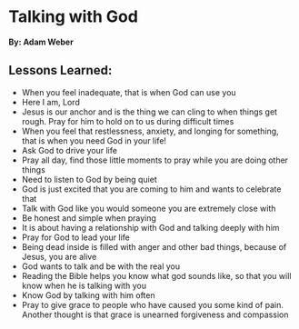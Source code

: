 # Talking with God
__By: Adam Weber__
## Lessons Learned:
- When you feel inadequate, that is when God can use you
- Here I am, Lord
- Jesus is our anchor and is the thing we can cling to when things get rough. Pray for him to hold on to us during difficult times
- When you feel that restlessness, anxiety, and longing for something, that is when you need God in your life!
- Ask God to drive your life
- Pray all day, find those little moments to pray while you are doing other things
- Need to listen to God by being quiet
- God is just excited that you are coming to him and wants to celebrate that
- Talk with God like you would someone you are extremely close with
- Be honest and simple when praying
- It is about having a relationship with God and talking deeply with him
- Pray for God to lead your life
- Being dead inside is filled with anger and other bad things, because of Jesus, you are alive
- God wants to talk and be with the real you
- Reading the Bible helps you know what god sounds like, so that you will know when he is talking with you
- Know God by talking with him often
- Pray to give grace to people who have caused you some kind of pain. Another thought is that grace is unearned forgiveness and compassion
